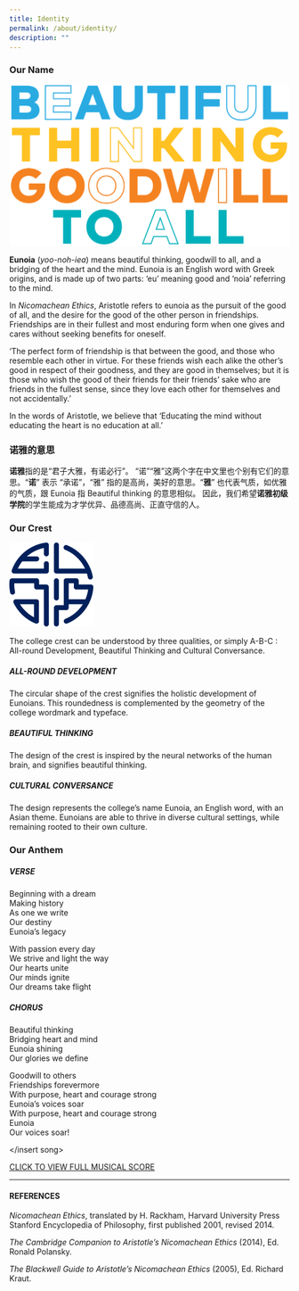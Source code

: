 ```yaml
---
title: Identity
permalink: /about/identity/
description: ""
---
```


### Our Name

![](/images/BeautifullThinking.png)

**Eunoia** (_yoo-noh-iea_) means beautiful thinking, goodwill to all, and a bridging of the heart and the mind. Eunoia is an English word with Greek origins, and is made up of two parts: ‘eu’ meaning good and ‘noia’ referring to the mind.

In _Nicomachean Ethics_, Aristotle refers to eunoia as the pursuit of the good of all, and the desire for the good of the other person in friendships. Friendships are in their fullest and most enduring form when one gives and cares without seeking benefits for oneself.

‘The perfect form of friendship is that between the good, and those who resemble each other in virtue. For these friends wish each alike the other’s good in respect of their goodness, and they are good in themselves; but it is those who wish the good of their friends for their friends’ sake who are friends in the fullest sense, since they love each other for themselves and not accidentally.’

In the words of Aristotle, we believe that ‘Educating the mind without educating the heart is no education at all.’

### 诺雅的意思

**诺雅**指的是“君子大雅，有诺必行”。 “诺”“雅”这两个字在中文里也个别有它们的意思。“**诺**” 表示 “承诺”，“雅” 指的是高尚，美好的意思。“**雅**” 也代表气质，如优雅的气质，跟 Eunoia 指 Beautiful thinking 的意思相似。 因此，我们希望**诺雅初级学院**的学生能成为才学优异、品德高尚、正直守信的人。

### Our Crest

<img src="/images/EJC-Crest%20(1).png" 
    style="width:30%">
		
The college crest can be understood by three qualities, or simply A-B-C : All-round Development, Beautiful Thinking and Cultural Conversance.

##### ALL-ROUND DEVELOPMENT

The circular shape of the crest signifies the holistic development of Eunoians. This roundedness is complemented by the geometry of the college wordmark and typeface.

##### BEAUTIFUL THINKING

The design of the crest is inspired by the neural networks of the human brain, and signifies beautiful thinking.

##### CULTURAL CONVERSANCE

The design represents the college’s name Eunoia, an English word, with an Asian theme. Eunoians are able to thrive in diverse cultural settings, while remaining rooted to their own culture.

### Our Anthem

##### VERSE

Beginning with a dream <br>
Making history <br>
As one we write <br>
Our destiny <br>
Eunoia’s legacy

With passion every day <br>
We strive and light the way <br>
Our hearts unite <br>
Our minds ignite <br>
Our dreams take flight

##### CHORUS

Beautiful thinking <br>
Bridging heart and mind <br>
Eunoia shining <br>
Our glories we define

Goodwill to others <br>
Friendships forevermore <br>
With purpose, heart and courage strong <br>
Eunoia’s voices soar <br>
With purpose, heart and courage strong <br>
Eunoia <br>
Our voices soar!

</insert song> 

[CLICK TO VIEW FULL MUSICAL SCORE](/files/Eunoia-Anthem-Score.pdf)

---- 

#### REFERENCES

_Nicomachean Ethics_, translated by H. Rackham, Harvard University Press Stanford Encyclopedia of Philosophy, first published 2001, revised 2014.

_The Cambridge Companion to Aristotle’s Nicomachean Ethics_ (2014), Ed. Ronald Polansky.

_The Blackwell Guide to Aristotle’s Nicomachean Ethics_ (2005), Ed. Richard Kraut.